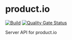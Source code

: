 # product.io

[![Build](https://github.com/PtitTux/product.io/actions/workflows/build.yml/badge.svg)](https://github.com/PtitTux/product.io/actions/workflows/build.yml)
[![Quality Gate Status](https://sonarcloud.io/api/project_badges/measure?project=PtitTux_product.io&metric=alert_status)](https://sonarcloud.io/summary/new_code?id=PtitTux_product.io)

Server API for product.io